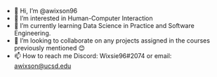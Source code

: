- 👋 Hi, I’m @awixson96
- 👀 I’m interested in Human-Computer Interaction
- 🌱 I’m currently learning Data Science in Practice and Software Engineering.
- 💞️ I’m looking to collaborate on any projects assigned in the courses previously mentioned 😊
- 📫 How to reach me Discord: Wixsie96#2074 or email: awixson@ucsd.edu

<!---
awixson96/awixson96 is a ✨ special ✨ repository because its `README.md` (this file) appears on your GitHub profile.
You can click the Preview link to take a look at your changes.
--->
